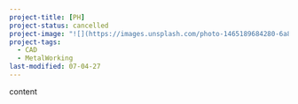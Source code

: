```yaml
---
project-title: [PH]
project-status: cancelled
project-image: "![](https://images.unsplash.com/photo-1465189684280-6a8fa9b19a7a?ixid=M3wxMTI1OHwwfDF8cmFuZG9tfHx8fHx8fHx8MTc0MjAzMDg0NXw&ixlib=rb-4.0.3&q=85&w=1920)"
project-tags:
  - CAD
  - MetalWorking
last-modified: 07-04-27
---
```


content